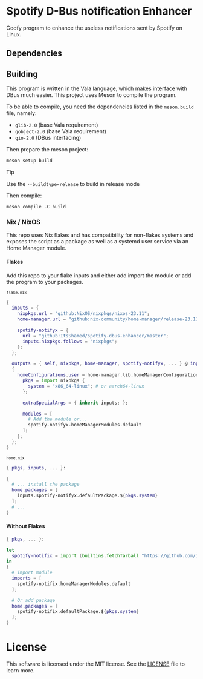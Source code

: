 # Spotify D-Bus notification Enhancer

Goofy program to enhance the useless notifications sent by Spotify on Linux.

## Dependencies

## Building

This program is written in the Vala language, which makes interface with DBus
much easier. This project uses Meson to compile the program.

To be able to compile, you need the dependencies listed in the `meson.build`
file, namely:
- `glib-2.0` (base Vala requirement)
- `gobject-2.0` (base Vala requirement)
- `gio-2.0` (DBus interfacing)

Then prepare the meson project:

```sh
meson setup build
```

> [!TIP]
> Use the `--buildtype=release` to build in release mode

Then compile:

```
meson compile -C build
```

### Nix / NixOS

This repo uses Nix flakes and has compatibility for non-flakes systems and
exposes the script as a package as well as a systemd user service via an Home
Manager module.

#### Flakes

Add this repo to your flake inputs and either add import the module or add
the program to your packages.

<sub>`flake.nix`</sub>
```nix
{
  inputs = {
    nixpkgs.url = "github:NixOS/nixpkgs/nixos-23.11";
    home-manager.url = "github:nix-community/home-manager/release-23.11";

    spotify-notifyx = {
      url = "github:ItsShamed/spotify-dbus-enhancer/master";
      inputs.nixpkgs.follows = "nixpkgs";
    };
  };

  outputs = { self, nixpkgs, home-manager, spotify-notifyx, ... } @ inputs:
  {
    homeConfigurations.user = home-manager.lib.homeManagerConfiguration {
      pkgs = import nixpkgs {
        system = "x86_64-linux"; # or aarch64-linux
      };

      extraSpecialArgs = { inherit inputs; };

      modules = [
        # Add the module or...
        spotify-notifyx.homeManagerModules.default
      ];
    };
  };
}
```

<sub>`home.nix`</sub>
```nix
{ pkgs, inputs, ... }:

{
  # ... install the package
  home.packages = [
    inputs.spotify-notifyx.defaultPackage.${pkgs.system}
  ];
  # ...
}
```

#### Without Flakes

```nix
{ pkgs, ... }:

let
  spotify-notifix = import (builtins.fetchTarball "https://github.com/ItsShamed/spotify-dbus-enhancer/archive/master.tar.gz");
in
{
  # Import module
  imports = [
    spotify-notifix.homeManagerModules.default
  ];

  # Or add package
  home.packages = [
    spotify-notifix.defaultPackage.${pkgs.system}
  ];
}
```

# License

This software is licensed under the MIT license.
See the [LICENSE](/LICENSE) file to learn more.
